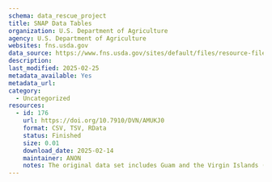 ```yaml
---
schema: data_rescue_project 
title: SNAP Data Tables
organization: U.S. Department of Agriculture
agency: U.S. Department of Agriculture
websites: fns.usda.gov
data_source: https://www.fns.usda.gov/sites/default/files/resource-files/snap-zip-fy69tocurrent-2.zip
description: 
last_modified: 2025-02-25
metadata_available: Yes
metadata_url: 
category:
  - Uncategorized
resources:
  - id: 176
    url: https://doi.org/10.7910/DVN/AMUKJ0
    format: CSV, TSV, RData
    status: Finished
    size: 0.01
    download_date: 2025-02-14
    maintainer: ANON
    notes: The original data set includes Guam and the Virgin Islands (and other island territories that do not participate in SNAP and only have missing data here), but my version of the data set does not include the island territories. I plan to add Guam and the Virgin Islands soon.
---
```

